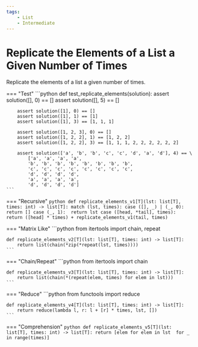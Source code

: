 ```yaml
---
tags:
    - List
    - Intermediate
---
```


# Replicate the Elements of a List a Given Number of Times

Replicate the elements of a list a given number of times.

=== "Test"
    ```python
    def test_replicate_elements(solution):
        assert solution([], 0) == []
        assert solution([], 5) == []
        
        assert solution([1], 0) == []
        assert solution([1], 1) == [1]
        assert solution([1], 3) == [1, 1, 1]
        
        assert solution([1, 2, 3], 0) == []
        assert solution([1, 2, 2], 1) == [1, 2, 2]
        assert solution([1, 2, 2], 3) == [1, 1, 1, 2, 2, 2, 2, 2, 2]

        assert solution(['a', 'b', 'b', 'c', 'c', 'd', 'a', 'd'], 4) == \
            ['a', 'a', 'a', 'a',
            'b', 'b', 'b', 'b', 'b', 'b', 'b', 'b',
            'c', 'c', 'c', 'c', 'c', 'c', 'c', 'c',
            'd', 'd', 'd', 'd',
            'a', 'a', 'a', 'a',
            'd', 'd', 'd', 'd']
    ```

=== "Recursive"
    ```python
    def replicate_elements_v1[T](lst: list[T], times: int) -> list[T]:
        match (lst, times):
            case ([], _) | (_, 0): 
                return []
            case (_, 1): 
                return lst
            case ([head, *tail], times): 
                return ([head] * times) + replicate_elements_v1(tail, times)
    ```

=== "Matrix Like"
    ```python
    from itertools import chain, repeat

    def replicate_elements_v2[T](lst: list[T], times: int) -> list[T]:
        return list(chain(*zip(*repeat(lst, times))))
    ```

=== "Chain/Repeat"
    ```python
    from itertools import chain

    def replicate_elements_v3[T](lst: list[T], times: int) -> list[T]:
        return list(chain(*(repeat(elem, times) for elem in lst)))
    ```

=== "Reduce"
    ```python
    from functools import reduce
    
    def replicate_elements_v4[T](lst: list[T], times: int) -> list[T]:
        return reduce(lambda l, r: l + [r] * times, lst, [])
    ```

=== "Comprehension"
    ```python
    def replicate_elements_v5[T](lst: list[T], times: int) -> list[T]:
        return [elem for elem in lst 
                     for _ in range(times)]
    ```